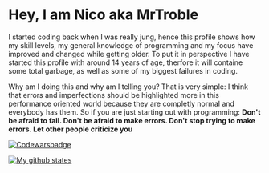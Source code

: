 # Hey, I am Nico aka MrTroble

I started coding back when I was really jung, hence this profile shows how my skill levels, my general knowledge of programming and my focus have improved and changed while getting older. To put it in perspective I have started this profile with around 14 years of age, therfore it will containe some total garbage, as well as some of my biggest failures in coding.

Why am I doing this and why am I telling you? That is very simple: I think that errors and imperfections should be highlighted more in this performance oriented world because they are completly normal and everybody has them. So if you are just starting out with programming: **Don't be afraid to fail. Don't be afraid to make errors. Don't stop trying to make errors. Let other people criticize you**

[![Codewarsbadge](https://www.codewars.com/users/MrTroble/badges/large)](https://www.codewars.com/users/MrTroble)

[![My github states](https://github-readme-stats.vercel.app/api?username=MrTroble&show_icons=true&theme=radical)](https://github.com/Troblecodings)

